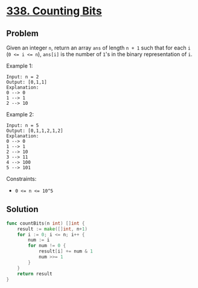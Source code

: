 # [338. Counting Bits](https://leetcode.com/problems/counting-bits/)

## Problem

Given an integer `n`, return an array `ans` of length `n + 1` such that for each `i` (`0 <= i <= n`), `ans[i]` is the number of `1`'s in the binary representation of `i`.

 

Example 1:

```
Input: n = 2
Output: [0,1,1]
Explanation:
0 --> 0
1 --> 1
2 --> 10
```

Example 2:

```
Input: n = 5
Output: [0,1,1,2,1,2]
Explanation:
0 --> 0
1 --> 1
2 --> 10
3 --> 11
4 --> 100
5 --> 101
``` 

Constraints:

- `0 <= n <= 10^5`
 
## Solution

```go
func countBits(n int) []int {
	result := make([]int, n+1)
	for i := 0; i <= n; i++ {
		num := i
		for num != 0 {
			result[i] += num & 1
			num >>= 1
		}
	}
	return result
}
```